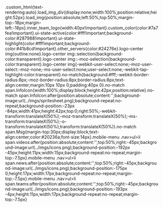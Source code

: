 .custom_html{text-rendering:auto}.load_img_div{display:none;width:100%;position:relative;height:52px}.load_img{position:absolute;left:50%;top:50%;margin-top:-18px;margin-left:-18px}.inner_team_logo{width:40px!important}.custom_color{color:#7a7fea!important}.ui-state-active{color:#fff!important;background-color:#287988!important}.ui-state-highlight{color:#fff!important;background-color:#41b8cd!important}.other_servers{color:#24276e}.logo-center img{outline:none}.logo-center img::selection{background-color:transparent}.logo-center img::-moz-selection{background-color:transparent}.logo-center img{-webkit-user-select:none;-moz-user-select:-moz-none;-ms-user-select:none;user-select:none;-webkit-tap-highlight-color:transparent}.no-match{background:#fff;-webkit-border-radius:8px;-moz-border-radius:8px;border-radius:8px;text-align:center;margin:10px 10px 0;padding:40px 0}.no-match span.InfoIcon{width:100%;display:block;height:42px;position:relative}.no-match span.InfoIcon:after{position:absolute;content:'';background-image:url(../imgs/spritesheet.png);background-repeat:no-repeat;background-position:-23px -84px;width:41px;height:42px;top:0;right:50%;-webkit-transform:translateX(50%);-moz-transform:translateX(50%);-ms-transform:translateX(50%);-o-transform:translateX(50%);transform:translateX(50%)}.no-match span.Msg{margin-top:30px;display:block;text-align:center;color:#20236a;font-size:14px}.mobile-menu .nav>ul>li span.videos:after{position:absolute;content:'';top:50%;right:-45px;background-image:url(../imgs/icons.png);background-position:-192px -45px;height:11px;width:15px;background-repeat:no-repeat;margin-top:-7.5px}.mobile-menu .nav>ul>li span.news:after{position:absolute;content:'';top:50%;right:-45px;background-image:url(../imgs/icons.png);background-position:-175px 0;height:17px;width:17px;background-repeat:no-repeat;margin-top:-7.5px}.mobile-menu .nav>ul>li span.teams:after{position:absolute;content:'';top:50%;right:-45px;background-image:url(../imgs/icons.png);background-position:-193px -4px;height:11px;width:17px;background-repeat:no-repeat;margin-top:-7.5px}
